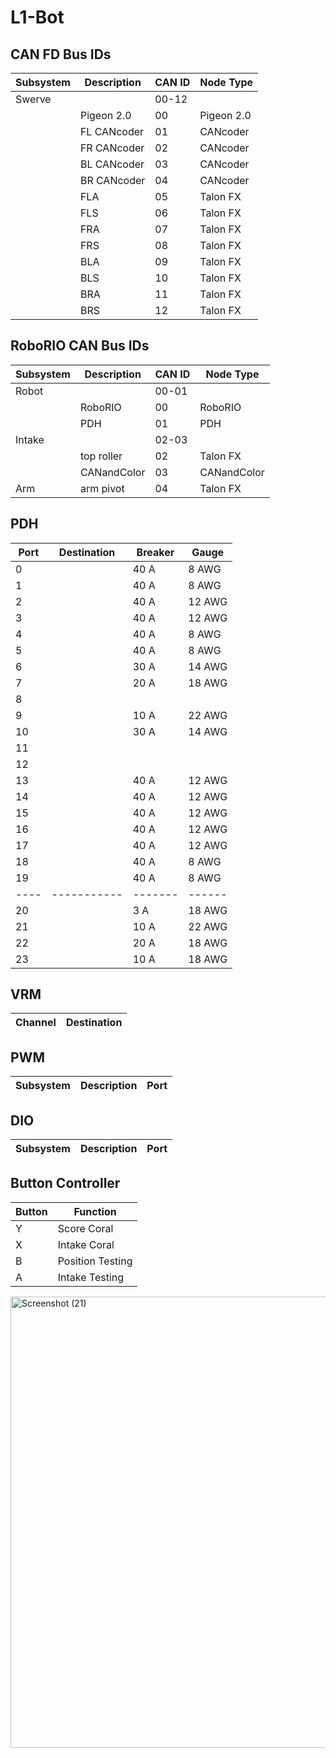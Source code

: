 # L1-Bot

## CAN FD Bus IDs
| Subsystem | Description | CAN ID | Node Type  |
| --------- | ----------- | ------ | ---------- |
| Swerve    |             | 00-12  |            |
|           | Pigeon 2.0  | 00     | Pigeon 2.0 |
|           | FL CANcoder | 01     | CANcoder   |
|           | FR CANcoder | 02     | CANcoder   |
|           | BL CANcoder | 03     | CANcoder   |
|           | BR CANcoder | 04     | CANcoder   |
|           | FLA         | 05     | Talon FX   |
|           | FLS         | 06     | Talon FX   |
|           | FRA         | 07     | Talon FX   |
|           | FRS         | 08     | Talon FX   |
|           | BLA         | 09     | Talon FX   |
|           | BLS         | 10     | Talon FX   |
|           | BRA         | 11     | Talon FX   |
|           | BRS         | 12     | Talon FX   |


## RoboRIO CAN Bus IDs
| Subsystem | Description | CAN ID | Node Type   |
| --------- | ----------- | ------ | ----------- |
| Robot     |             | 00-01  |             |
|           | RoboRIO     | 00     | RoboRIO     |
|           | PDH         | 01     | PDH         |
| Intake    |             | 02-03  |             |
|           | top roller  | 02     | Talon FX    |
|           | CANandColor | 03     | CANandColor |
| Arm       | arm pivot   | 04     | Talon FX    |

## PDH
| Port | Destination | Breaker | Gauge  |
| ---- | ----------- | ------- | ------ |
| 0    |             | 40 A    | 8 AWG  |
| 1    |             | 40 A    | 8 AWG  |
| 2    |             | 40 A    | 12 AWG |
| 3    |             | 40 A    | 12 AWG |
| 4    |             | 40 A    | 8 AWG  |
| 5    |             | 40 A    | 8 AWG  |
| 6    |             | 30 A    | 14 AWG |
| 7    |             | 20 A    | 18 AWG |
| 8    |             |         |        |
| 9    |             | 10 A    | 22 AWG |
| 10   |             | 30 A    | 14 AWG |
| 11   |             |         |        |
| 12   |             |         |        |
| 13   |             | 40 A    | 12 AWG |
| 14   |             | 40 A    | 12 AWG |
| 15   |             | 40 A    | 12 AWG |
| 16   |             | 40 A    | 12 AWG |
| 17   |             | 40 A    | 12 AWG |
| 18   |             | 40 A    | 8 AWG  |
| 19   |             | 40 A    | 8 AWG  |
| ---- | ----------- | ------- | ------ |
| 20   |             | 3 A     | 18 AWG |
| 21   |             | 10 A    | 22 AWG |
| 22   |             | 20 A    | 18 AWG |
| 23   |             | 10 A    | 18 AWG |

## VRM
| Channel | Destination |
| ------- | ----------- |


## PWM
| Subsystem | Description | Port |
| --------- | ----------- | ---- |

## DIO
| Subsystem | Description | Port |
| --------- | ----------- | ---- |

## Button Controller
| Button     | Function         |
| ---------- | -----------------|
| Y          | Score Coral      |
| X          | Intake Coral     |
| B          | Position Testing |
| A          | Intake Testing   |
<img width="1379" height="722" alt="Screenshot (21)" src="https://github.com/user-attachments/assets/6cf2bb19-d1f9-4671-8569-a7dc6769a2e3" />
